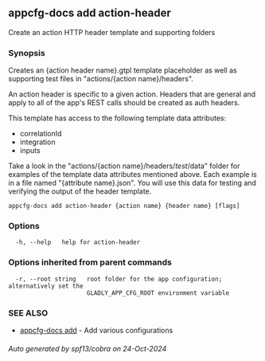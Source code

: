## appcfg-docs add action-header

Create an action HTTP header template and supporting folders

### Synopsis


Creates an {action header name}.gtpl template placeholder as well as supporting 
test files in "actions/{action name}/headers".

An action header is specific to a given action. Headers that are general and
apply to all of the app's REST calls should be created as auth headers.

This template has access to the following template data attributes:
- correlationId
- integration
- inputs

Take a look in the "actions/{action name}/headers/_test_/data" folder for examples
of the template data attributes mentioned above. Each example is in a file named 
"{attribute name}.json". You will use this data for testing and verifying the 
output of the header template.


```
appcfg-docs add action-header {action name} {header name} [flags]
```

### Options

```
  -h, --help   help for action-header
```

### Options inherited from parent commands

```
  -r, --root string   root folder for the app configuration; alternatively set the
                      GLADLY_APP_CFG_ROOT environment variable
```

### SEE ALSO

* [appcfg-docs add](appcfg-docs_add.md)	 - Add various configurations

###### Auto generated by spf13/cobra on 24-Oct-2024
